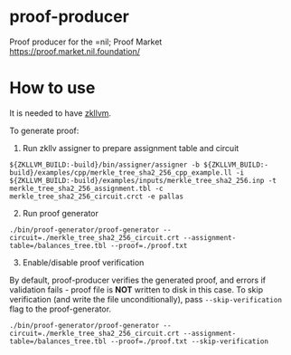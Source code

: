 # proof-producer
Proof producer for the =nil; Proof Market https://proof.market.nil.foundation/ 
# How to use
It is needed to have [zkllvm](https://raw.githubusercontent.com/NilFoundation/zkllvm).

To generate proof:

1. Run zkllv assigner to prepare assignment table and circuit
```
${ZKLLVM_BUILD:-build}/bin/assigner/assigner -b ${ZKLLVM_BUILD:-build}/examples/cpp/merkle_tree_sha2_256_cpp_example.ll -i ${ZKLLVM_BUILD:-build}/examples/inputs/merkle_tree_sha2_256.inp -t merkle_tree_sha2_256_assignment.tbl -c merkle_tree_sha2_256_circuit.crct -e pallas
```
2. Run proof generator 
```
./bin/proof-generator/proof-generator --circuit=./merkle_tree_sha2_256_circuit.crt --assignment-table=/balances_tree.tbl --proof=./proof.txt
```

3. Enable/disable proof verification

By default, proof-producer verifies the generated proof, and errors if validation fails - proof file is **NOT**
written to disk in this case. To skip verification (and write the file unconditionally), pass `--skip-verification` flag to the proof-generator.

```
./bin/proof-generator/proof-generator --circuit=./merkle_tree_sha2_256_circuit.crt --assignment-table=/balances_tree.tbl --proof=./proof.txt --skip-verification
```
